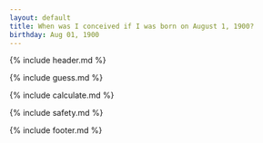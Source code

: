 ```yaml
---
layout: default
title: When was I conceived if I was born on August 1, 1900?
birthday: Aug 01, 1900
---
```


{% include header.md %}

{% include guess.md %}

{% include calculate.md %}

{% include safety.md %}

{% include footer.md %}



